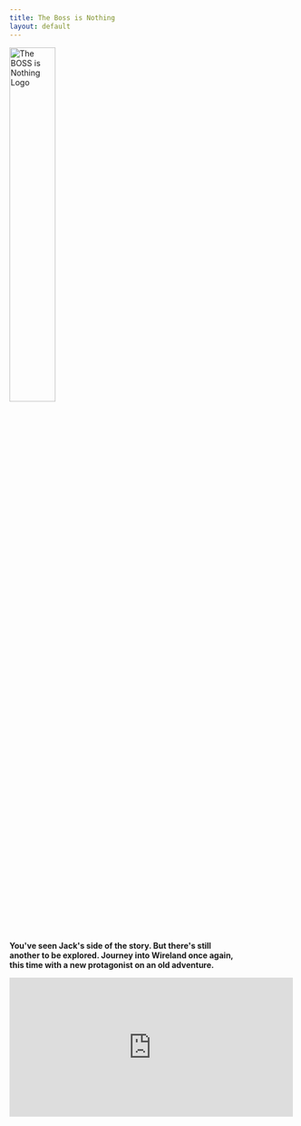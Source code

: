 ```yaml
---
title: The Boss is Nothing
layout: default
--- 
```

<img src="{{relative}}../img/by%20creationsofeve.webp" style="width:40%; height:40%;object-fit:cover"
    alt="The BOSS is Nothing Logo" title="The BOSS is Nothing logo" />
  <article>
    <b>
      <p>You've seen Jack's side of the story. But there's still<br> another to be explored. Journey into Wireland once
        again,<br> this
        time with a new protagonist on an old adventure.</p>
    </b>
  </article>

  <iframe src="https://widgets.gamejolt.com/package/v1?key=dLjkZMsJ" width="500" height="245" frameborder="0"></iframe>

